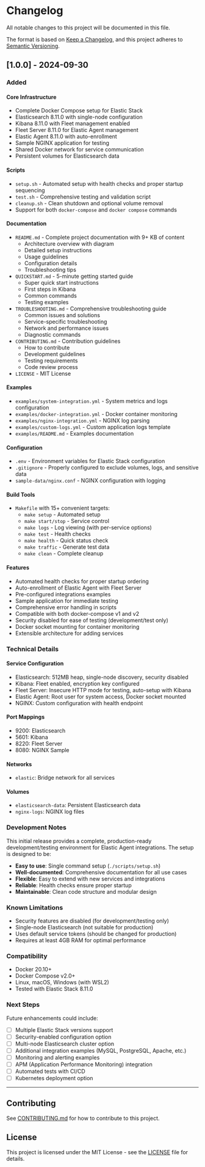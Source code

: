 # Changelog

All notable changes to this project will be documented in this file.

The format is based on [Keep a Changelog](https://keepachangelog.com/en/1.0.0/),
and this project adheres to [Semantic Versioning](https://semver.org/spec/v2.0.0.html).

## [1.0.0] - 2024-09-30

### Added

#### Core Infrastructure
- Complete Docker Compose setup for Elastic Stack
- Elasticsearch 8.11.0 with single-node configuration
- Kibana 8.11.0 with Fleet management enabled
- Fleet Server 8.11.0 for Elastic Agent management
- Elastic Agent 8.11.0 with auto-enrollment
- Sample NGINX application for testing
- Shared Docker network for service communication
- Persistent volumes for Elasticsearch data

#### Scripts
- `setup.sh` - Automated setup with health checks and proper startup sequencing
- `test.sh` - Comprehensive testing and validation script
- `cleanup.sh` - Clean shutdown and optional volume removal
- Support for both `docker-compose` and `docker compose` commands

#### Documentation
- `README.md` - Complete project documentation with 9+ KB of content
  - Architecture overview with diagram
  - Detailed setup instructions
  - Usage guidelines
  - Configuration details
  - Troubleshooting tips
- `QUICKSTART.md` - 5-minute getting started guide
  - Super quick start instructions
  - First steps in Kibana
  - Common commands
  - Testing examples
- `TROUBLESHOOTING.md` - Comprehensive troubleshooting guide
  - Common issues and solutions
  - Service-specific troubleshooting
  - Network and performance issues
  - Diagnostic commands
- `CONTRIBUTING.md` - Contribution guidelines
  - How to contribute
  - Development guidelines
  - Testing requirements
  - Code review process
- `LICENSE` - MIT License

#### Examples
- `examples/system-integration.yml` - System metrics and logs configuration
- `examples/docker-integration.yml` - Docker container monitoring
- `examples/nginx-integration.yml` - NGINX log parsing
- `examples/custom-logs.yml` - Custom application logs template
- `examples/README.md` - Examples documentation

#### Configuration
- `.env` - Environment variables for Elastic Stack configuration
- `.gitignore` - Properly configured to exclude volumes, logs, and sensitive data
- `sample-data/nginx.conf` - NGINX configuration with logging

#### Build Tools
- `Makefile` with 15+ convenient targets:
  - `make setup` - Automated setup
  - `make start/stop` - Service control
  - `make logs` - Log viewing (with per-service options)
  - `make test` - Health checks
  - `make health` - Quick status check
  - `make traffic` - Generate test data
  - `make clean` - Complete cleanup

#### Features
- Automated health checks for proper startup ordering
- Auto-enrollment of Elastic Agent with Fleet Server
- Pre-configured integrations examples
- Sample application for immediate testing
- Comprehensive error handling in scripts
- Compatible with both docker-compose v1 and v2
- Security disabled for ease of testing (development/test only)
- Docker socket mounting for container monitoring
- Extensible architecture for adding services

### Technical Details

#### Service Configuration
- Elasticsearch: 512MB heap, single-node discovery, security disabled
- Kibana: Fleet enabled, encryption key configured
- Fleet Server: Insecure HTTP mode for testing, auto-setup with Kibana
- Elastic Agent: Root user for system access, Docker socket mounted
- NGINX: Custom configuration with health endpoint

#### Port Mappings
- 9200: Elasticsearch
- 5601: Kibana
- 8220: Fleet Server
- 8080: NGINX Sample

#### Networks
- `elastic`: Bridge network for all services

#### Volumes
- `elasticsearch-data`: Persistent Elasticsearch data
- `nginx-logs`: NGINX log files

### Development Notes

This initial release provides a complete, production-ready development/testing environment for Elastic Agent integrations. The setup is designed to be:

- **Easy to use**: Single command setup (`./scripts/setup.sh`)
- **Well-documented**: Comprehensive documentation for all use cases
- **Flexible**: Easy to extend with new services and integrations
- **Reliable**: Health checks ensure proper startup
- **Maintainable**: Clean code structure and modular design

### Known Limitations

- Security features are disabled (for development/testing only)
- Single-node Elasticsearch (not suitable for production)
- Uses default service tokens (should be changed for production)
- Requires at least 4GB RAM for optimal performance

### Compatibility

- Docker 20.10+
- Docker Compose v2.0+
- Linux, macOS, Windows (with WSL2)
- Tested with Elastic Stack 8.11.0

### Next Steps

Future enhancements could include:

- [ ] Multiple Elastic Stack versions support
- [ ] Security-enabled configuration option
- [ ] Multi-node Elasticsearch cluster option
- [ ] Additional integration examples (MySQL, PostgreSQL, Apache, etc.)
- [ ] Monitoring and alerting examples
- [ ] APM (Application Performance Monitoring) integration
- [ ] Automated tests with CI/CD
- [ ] Kubernetes deployment option

---

## Contributing

See [CONTRIBUTING.md](CONTRIBUTING.md) for how to contribute to this project.

## License

This project is licensed under the MIT License - see the [LICENSE](LICENSE) file for details.
